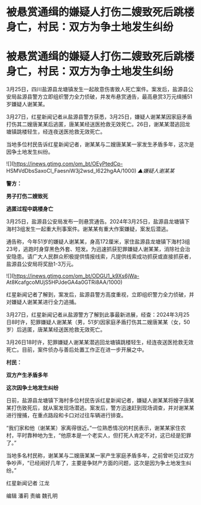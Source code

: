 # 被悬赏通缉的嫌疑人打伤二嫂致死后跳楼身亡，村民：双方为争土地发生纠纷

# 被悬赏通缉的嫌疑人打伤二嫂致死后跳楼身亡，村民：双方为争土地发生纠纷

3月25日，四川盐源县龙塘镇发生一起故意伤害致人死亡案件。案发后，盐源县公安局盐源县警方立即组织警力全力侦破，并发布悬赏通告，最高悬赏3万元缉捕51岁嫌疑人谢某某。

3月27日，红星新闻记者从盐源县警方获悉，3月25日，嫌疑人谢某某因家庭矛盾打伤其二嫂唐某某后逃匿，唐某某经送医抢救无效死亡。26日，谢某某潜逃回龙塘镇跳楼轻生，经连夜送医抢救无效死亡。

当地多位村民告诉红星新闻记者，谢某某与二嫂唐某某一家发生矛盾多年，这次是因争土地发生纠纷。

![](https://inews.gtimg.com/om_bt/OEyPtedCp-
HSMVdDbsSaxoCl_FaesniW3j2wsd_I622hgAA/1000) _▲嫌疑人谢某某_

**警方：**

**男子打伤二嫂致死**

**逃匿过程中跳楼身亡**

3月25日，盐源县公安局发布一则悬赏通告。2024年3月25日，盐源县龙塘镇下海村3组发生一起重大刑事案件。谢某某有重大作案嫌疑，案发后潜逃。

通告称，今年51岁的嫌疑人谢某某，身高172厘米，家住盐源县龙塘镇下海村3组23号，逃跑时身穿黑色外套、短发。为迅速抓获犯罪嫌疑人谢某某，消除社会治安隐患。请广大人民群众积极提供情报线索，凡提供线索成功抓获或直接抓获者，盐源县公安局将奖励1-3万元。

![](https://inews.gtimg.com/om_bt/ODGU1_k9Xs6jWa-
At8KcafgcoMUjS5HPJdeGA4a0GTRi8AA/1000)

红星新闻记者了解到，案发后，盐源县警方高度重视，立即组织警力全力侦破，并对嫌疑人谢某某进行全力追捕。

3月27日，红星新闻记者从盐源警方了解到此事最新进展，经查：2024年3月25日8时许，犯罪嫌疑人谢某某（男，51岁)因家庭矛盾打伤其二嫂唐某某（女，50岁）后逃匿，唐某某经送医抢救无效死亡。

3月26日18时许，犯罪嫌疑人谢某某潜逃回龙塘镇跳楼轻生，经连夜送医抢救无效死亡。目前，案件侦办与善后处置工作正在进一步开展之中。

**村民：**

**双方产生矛盾多年**

**这次因争土地发生纠纷**

日前，盐源县龙塘镇下海村多位村民告诉红星新闻记者，嫌疑人谢某某将嫂子唐某某打伤致死后，就从案发现场潜逃。案发后，警方迅速赶到现场调查，并对谢某某进行搜捕，在重点路段和卡口对过往车辆进行排查。

“我们家和他（谢某某）家离得很近。”一位熟悉情况的村民表示，谢某某家住农村，平时靠种地为生，“他原本是一个老实人，但打死人肯定不对，这已经是犯罪了。”

当地多名村民称，谢某某与二嫂唐某某一家产生家庭矛盾多年，之前曾听见过双方争吵声，“已经闹好几年了，主要是争财产方面的问题，这次是因为争土地发生纠纷。”

红星新闻记者 江龙

编辑 潘莉 责编 魏孔明

